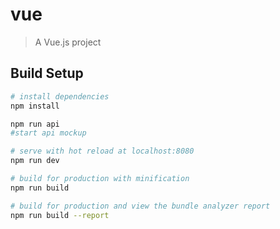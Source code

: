 # vue
> A Vue.js project

## Build Setup

``` bash
# install dependencies
npm install

npm run api
#start api mockup

# serve with hot reload at localhost:8080
npm run dev

# build for production with minification
npm run build

# build for production and view the bundle analyzer report
npm run build --report
```
